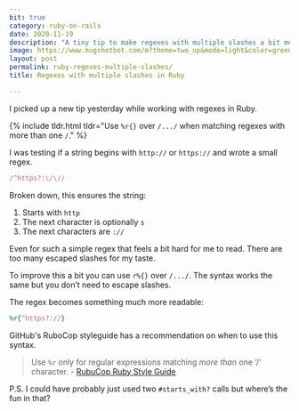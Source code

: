 ```yaml
---
bit: true
category: ruby-on-rails
date: 2020-11-19
description: "A tiny tip to make regexes with multiple slashes a bit more readable in Ruby."
image: https://www.mugshotbot.com/m?theme=two_up&mode=light&color=green&pattern=diagonal_lines&image=d33ff6b7&url=https://masilotti.com/ruby-regexes-multiple-slashes/
layout: post
permalink: ruby-regexes-multiple-slashes/
title: Regexes with multiple slashes in Ruby

---
```


I picked up a new tip yesterday while working with regexes in Ruby.

{% include tldr.html tldr="Use <code>%r{}</code> over <code>/.../</code> when matching regexes with more than one <code>/</code>." %}

I was testing if a string begins with `http://` or `https://` and wrote a small regex.

```ruby
/^https?:\/\//
```

Broken down, this ensures the string:

1. Starts with `http`
2. The next character is optionally `s`
3. The next characters are  `://`

Even for such a simple regex that feels a bit hard for me to read. There are too many escaped slashes for my taste.

To improve this a bit you can use `r%{}` over `/.../`. The syntax works the same but you don’t need to escape slashes.

The regex becomes something much more readable:

```ruby
%r{^https?://}
```

GitHub's RuboCop styleguide has a recommendation on when to use this syntax.

> Use `%r` only for regular expressions matching *more than* one ‘/‘ character. - [RubuCop Ruby Style Guide](https://github.com/github/rubocop-github/blob/master/STYLEGUIDE.md#regular-expressions)

P.S. I could have probably just used two `#starts_with?` calls but where’s the fun in that?
